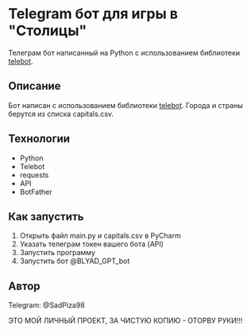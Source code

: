 # Telegram бот для игры в "Столицы"

Телеграм бот написанный на Python с использованием
библиотеки [telebot](https://github.com/python-telegram-bot/python-telegram-bot).

## Описание

Бот написан с использованием библиотеки [telebot](https://github.com/python-telegram-bot/python-telegram-bot). Города и страны берутся из списка capitals.csv.

## Технологии

* Python
* Telebot
* requests
* API
* BotFather

## Как запустить

1. Открыть файл main.py и capitals.csv в PyCharm
2. Указать телеграм токен вашего бота (API)
3. Запустить программу 
4. Запустить бот @BLYAD_GPT_bot
## Автор 
Telegram: @SadPiza98 

ЭТО МОЙ ЛИЧНЫЙ ПРОЕКТ, ЗА ЧИСТУЮ КОПИЮ - ОТОРВУ РУКИ!!!
